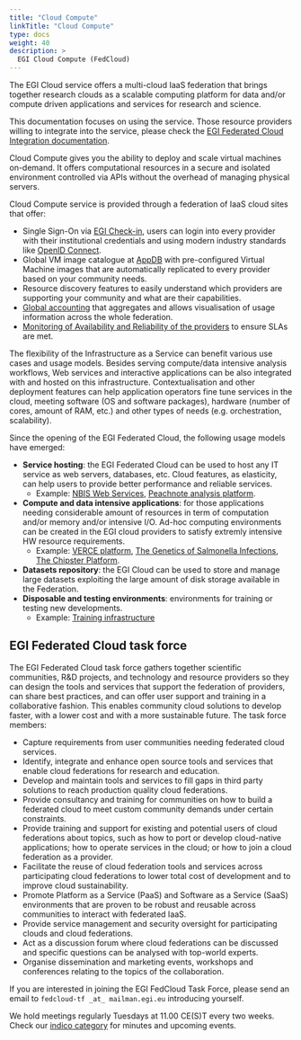 ```yaml
---
title: "Cloud Compute"
linkTitle: "Cloud Compute"
type: docs
weight: 40
description: >
  EGI Cloud Compute (FedCloud)
---
```


The EGI Cloud service offers a multi-cloud IaaS federation that brings
together research clouds as a scalable computing platform for data
and/or compute driven applications and services for research and
science.

This documentation focuses on using the service. Those resource
providers willing to integrate into the service, please check the [EGI
Federated Cloud Integration
documentation](https://egi-federated-cloud-integration.readthedocs.io).

Cloud Compute gives you the ability to deploy and scale virtual
machines on-demand. It offers computational resources in a secure and
isolated environment controlled via APIs without the overhead of
managing physical servers.

Cloud Compute service is provided through a federation of IaaS cloud
sites that offer:

-   Single Sign-On via [EGI
    Check-in](https://www.egi.eu/services/check-in/), users can login
    into every provider with their institutional credentials and using
    modern industry standards like [OpenID
    Connect](https://openid.net/connect/).
-   Global VM image catalogue at [AppDB](https://appdb.egi.eu) with
    pre-configured Virtual Machine images that are automatically
    replicated to every provider based on your community needs.
-   Resource discovery features to easily understand which providers are
    supporting  your community and what are their capabilities.
-   [Global accounting](https://accounting.egi.eu/cloud/) that
    aggregates and allows visualisation of usage information across the
    whole federation.
-   [Monitoring of Availability and Reliability of the
    providers](https://argo.egi.eu/egi/report-status/Critical/SITES?filter=FedCloud)
    to ensure SLAs are met.

The flexibility of the Infrastructure as a Service can benefit various
use cases and usage models. Besides serving compute/data intensive
analysis workflows, Web services and interactive applications can be
also integrated with and hosted on this infrastructure.
Contextualisation and other deployment features can help application
operators fine tune services in the cloud, meeting software (OS and
software packages), hardware (number of cores, amount of RAM, etc.) and
other types of needs (e.g. orchestration, scalability).

Since the opening of the EGI Federated Cloud, the following usage models
have emerged:

-   **Service hosting**: the EGI Federated Cloud can be used to host any
    IT service as web servers, databases, etc. Cloud features, as
    elasticity, can help users to provide better performance and
    reliable services.
    -   Example: [NBIS Web
        Services](https://www.egi.eu/use-cases/scientific-applications-tools/nbis-toolkit/),
        [Peachnote analysis
        platform](https://www.egi.eu/news/peachnote-in-unison-with-egi/).
-   **Compute and data intensive applications**: for those applications needing
    considerable amount of resources in term of computation and/or memory and/or
    intensive I/O. Ad-hoc computing environments can be created in the
    EGI cloud providers to satisfy extremly intensive HW resource requirements.
    -   Example: [VERCE
        platform](https://www.egi.eu/news/new-egi-use-case-a-close-look-at-the-amatrice-earthquake/),
        [The Genetics of Salmonella
        Infections](https://www.egi.eu/use-cases/research-stories/the-genetics-of-salmonella-infections/),
        [The Chipster
        Platform](https://www.egi.eu/use-cases/research-stories/new-viruses-implicated-in-fatal-snake-disease/).
-   **Datasets repository**: the EGI Cloud can be used to store and
    manage large datasets exploiting the large amount of disk storage
    available in the Federation.
-   **Disposable and testing environments**: environments for training
    or testing new developments.
    -   Example: [Training
        infrastructure](https://www.egi.eu/services/training-infrastructure/)

## EGI Federated Cloud task force

The EGI Federated Cloud task force gathers together scientific
communities, R&D projects, and technology and resource providers so they
can design the tools and services that support the federation of
providers, can share best practices, and can offer user support and
training in a collaborative fashion. This enables community cloud
solutions to develop faster, with a lower cost and with a more
sustainable future. The task force members:

-   Capture requirements from user communities needing federated cloud
    services.
-   Identify, integrate and enhance open source tools and services that
    enable cloud federations for research and education.
-   Develop and maintain tools and services to fill gaps in third party
    solutions to reach production quality cloud federations.
-   Provide consultancy and training for communities on how to build a
    federated cloud to meet custom community demands under certain
    constraints.
-   Provide training and support for existing and potential users of
    cloud federations about topics, such as how to port or develop
    cloud-native applications; how to operate services in the cloud; or
    how to join a cloud federation as a provider.
-   Facilitate the reuse of cloud federation tools and services across
    participating cloud federations to lower total cost of development
    and to improve cloud sustainability.
-   Promote Platform as a Service (PaaS) and Software as a Service
    (SaaS) environments that are proven to be robust and reusable across
    communities to interact with federated IaaS.
-   Provide service management and security oversight for participating
    clouds and cloud federations.
-   Act as a discussion forum where cloud federations can be discussed
    and specific questions can be analysed with top-world experts.
-   Organise dissemination and marketing events, workshops and
    conferences relating to the topics of the collaboration.

If you are interested in joining the EGI FedCloud Task Force, please
send an email to `fedcloud-tf _at_ mailman.egi.eu` introducing yourself.

We hold meetings regularly Tuesdays at 11.00 CE(S)T every two weeks.
Check our [indico
category](https://indico.egi.eu/indico/categoryDisplay.py?categId=159)
for minutes and upcoming events.
